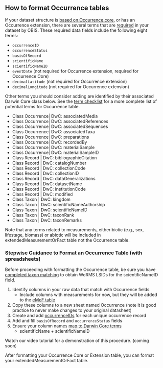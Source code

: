 ## How to format Occurrence tables

If your dataset structure is [based on Occurrence core](formatting.html), or has an Occurrence extension, there are several terms that are [required](checklist.html) in your dataset by OBIS. These required data fields include the following eight terms:

* `occurrenceID`
* `occurrenceStatus`
* `basisOfRecord`
* `scientificName`
* `scientificNameID`
* `eventDate` (not required for Occurrence extension, required for Occurrence Core)
* `decimalLatitude` (not required for Occurrence extension)
* `decimalLongitude` (not required for Occurrence extension)

Other terms you should consider adding are identified by their associated Darwin Core class below. See the [term checklist](checklist.html) for a more complete list of potential terms for Occurrence table.

* Class Occurrence| DwC: associatedMedia
* Class Occurrence| DwC: associatedReferences
* Class Occurrence| DwC: associatedSequences
* Class Occurrence| DwC: associatedTaxa
* Class Occurrence| DwC: preparations
* Class Occurrence| DwC: recordedBy
* Class Occurrence| DwC: materialSample
* Class Occurrence| DwC: materialSampleID
* Class Record | DwC: bibliographicCitation
* Class Record | DwC: catalogNumber
* Class Record | DwC: collectionCode
* Class Record | DwC: collectionID
* Class Record | DwC: dataGeneralizations
* Class Record | DwC: datasetName
* Class Record | DwC: institutionCode
* Class Record | DwC: modified
* Class Taxon | DwC: kingdom
* Class Taxon | DwC: scientificNameAuthorship
* Class Taxon | DwC: scientificNameID
* Class Taxon | DwC: taxonRank
* Class Taxon | DwC: taxonRemarks

Note that any terms related to measurements, either biotic (e.g., sex, lifestage, biomass) or abiotic will be included in extendedMeasurementOrFact table not the Occurrence table.

### Stepwise Guidance to Format an Occurrence Table (with spreadsheets)

Before proceeding with formatting the Occurrence table, be sure you have [completed taxon matching](name_matching.html) to obtain WoRMS LSIDs for the scientificNameID field.

1. Identify columns in your raw data that match with Occurrence fields
    * Include columns with measurements for now, but they will be added to the [eMoF table](format_emof.html)
2. Copy these columns to a new sheet named Occurrence (note it is good practice to never make changes to your original datasheet)
3. Create and add [occurrenceIDs](identifiers.html#occurrenceid) for each unique occurrence record
4. Add and fill `basisOfRecord` and `occurrenceStatus` fields
5. Ensure your column names [map to Darwin Core terms](vocabulary.html)
    * scientificName + scientificNameID

Watch our video tutorial for a demonstration of this procedure. (coming soon)

After formatting your Occurrence Core or Extension table, you can format your extendedMeasurementOrFact table.
